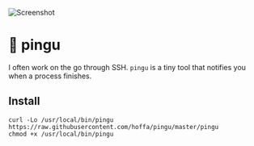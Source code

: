 ![Screenshot](https://i.imgur.com/UQkOL9l.png)

# 🐧 pingu

I often work on the go through SSH. `pingu` is a tiny tool that notifies you when a process finishes.

## Install

```
curl -Lo /usr/local/bin/pingu https://raw.githubusercontent.com/hoffa/pingu/master/pingu
chmod +x /usr/local/bin/pingu
```
